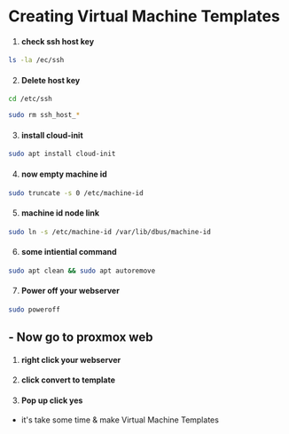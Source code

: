 # Creating Virtual Machine Templates
1. #### check ssh host key
```sh
ls -la /ec/ssh
```
2. #### Delete host key
```sh
cd /etc/ssh
```
```sh
sudo rm ssh_host_*
``` 
3. #### install cloud-init
```sh
sudo apt install cloud-init
```
4. #### now empty machine id
```sh
sudo truncate -s 0 /etc/machine-id
```
5. #### machine id node link
```sh
sudo ln -s /etc/machine-id /var/lib/dbus/machine-id
```
6. #### some intiential command
```sh
sudo apt clean && sudo apt autoremove
```
7. #### Power off your webserver
```sh
sudo poweroff
```
## - Now go to proxmox web
1. #### right click your webserver
2. #### click convert to template
3. #### Pop up click yes
- it's take some time & make  Virtual Machine Templates


   <!--    t         -->
